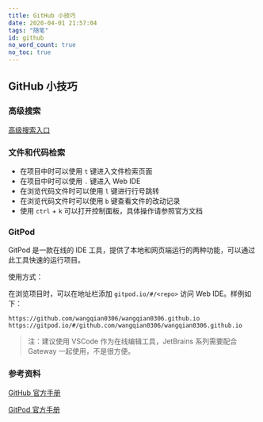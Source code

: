```yaml
---
title: GitHub 小技巧
date: 2020-04-01 21:57:04
tags: "随笔"
id: github
no_word_count: true
no_toc: true
---
```


## GitHub 小技巧

### 高级搜索

[高级搜索入口](https://github.com/search/advanced)

### 文件和代码检索

- 在项目中时可以使用 `t` 键进入文件检索页面
- 在项目中时可以使用 `.` 键进入 Web IDE
- 在浏览代码文件时可以使用 `l` 键进行行号跳转
- 在浏览代码文件时可以使用 `b` 键查看文件的改动记录
- 使用 `ctrl` + `k` 可以打开控制面板，具体操作请参照官方文档

### GitPod 

GitPod 是一款在线的 IDE 工具，提供了本地和网页端运行的两种功能，可以通过此工具快速的运行项目。

使用方式：

在浏览项目时，可以在地址栏添加 `gitpod.io/#/<repo>` 访问 Web IDE。样例如下：

```text
https://github.com/wangqian0306/wangqian0306.github.io
https://gitpod.io/#/github.com/wangqian0306/wangqian0306.github.io
```

> 注：建议使用 VSCode 作为在线编辑工具，JetBrains 系列需要配合 Gateway 一起使用，不是很方便。

### 参考资料

[GitHub 官方手册](https://docs.github.com/cn)

[GitPod 官方手册](https://www.gitpod.io/docs)
